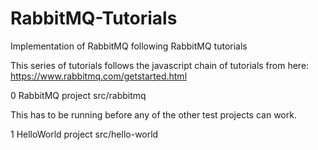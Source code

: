 # RabbitMQ-Tutorials
Implementation of RabbitMQ following RabbitMQ tutorials

This series of tutorials follows the javascript chain of tutorials from here:
https://www.rabbitmq.com/getstarted.html

0 RabbitMQ
project src/rabbitmq

This has to be running before any of the other test projects can work.


1 HelloWorld
project src/hello-world
